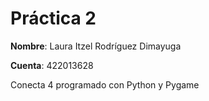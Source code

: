 # Práctica 2

**Nombre**: Laura Itzel Rodríguez Dimayuga 

**Cuenta**: 422013628

Conecta 4 programado con Python y Pygame 